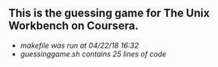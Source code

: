 ## This is the guessing game for The Unix Workbench on Coursera.
- *makefile was run at 04/22/18 16:32*
- *guessinggame.sh contains 25 lines of code*

